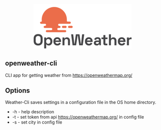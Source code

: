 <h1 align="center">
	<img width="320" src="assets/img/logo.svg" alt="Open Weather">
</h1>

## openweather-cli

CLI app for getting weather from https://openweathermap.org/

## Options

Weather-Cli saves settings in a configuration file in the OS home directory.

- -h - help description
- -t - set token from api https://openweathermap.org/ in config file
- -s - set city in config file

